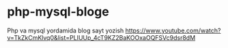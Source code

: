 # php-mysql-bloge
Php va mysql yordamida blog sayt yozish
https://www.youtube.com/watch?v=TkZkCmKlvq0&list=PLIUUp_4cT9KZ2BaKOOxaOQFSVc9dsr8dM

